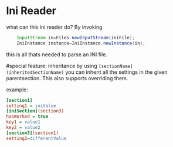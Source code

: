 # Ini Reader

what can this ini reader do? By invoking

```java myJavaTab
    InputStream in=Files.newInputStream(iniFile);
    IniInstance instance=IniInstance.newInstance(in);
```
this is all thats needed to parse an INI file.

#special feature: inheritance
by using ``[sectionName] (inheritedSectionName)``
you can inherit all the settings in the given parentsection.
This also supports overriding them.

example:
```ini
[section1]
setting1 = iniValue
[iniSection](section3)
hasWorked = true
key1 = value1
key2 = value2
[section3](section1)
setting2=differentValue
```
